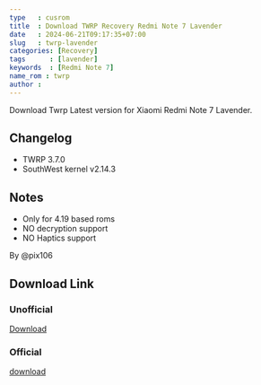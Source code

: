 ```yaml
---
type   : cusrom
title  : Download TWRP Recovery Redmi Note 7 Lavender
date   : 2024-06-21T09:17:35+07:00
slug   : twrp-lavender
categories: [Recovery]
tags      : [lavender]
keywords  : [Redmi Note 7]
name_rom : twrp
author :
---
```


Download Twrp Latest version for Xiaomi Redmi Note 7 Lavender.

## Changelog
- TWRP 3.7.0
- SouthWest kernel v2.14.3

## Notes
- Only for 4.19 based roms
- NO decryption support
- NO Haptics support

By @pix106

## Download Link

### Unofficial
[Download](https://www.androidfilehost.com/?fid=4279422670115734835)

### Official
[download](https://twrp.me/xiaomi/xiaomiredminote7.html)
